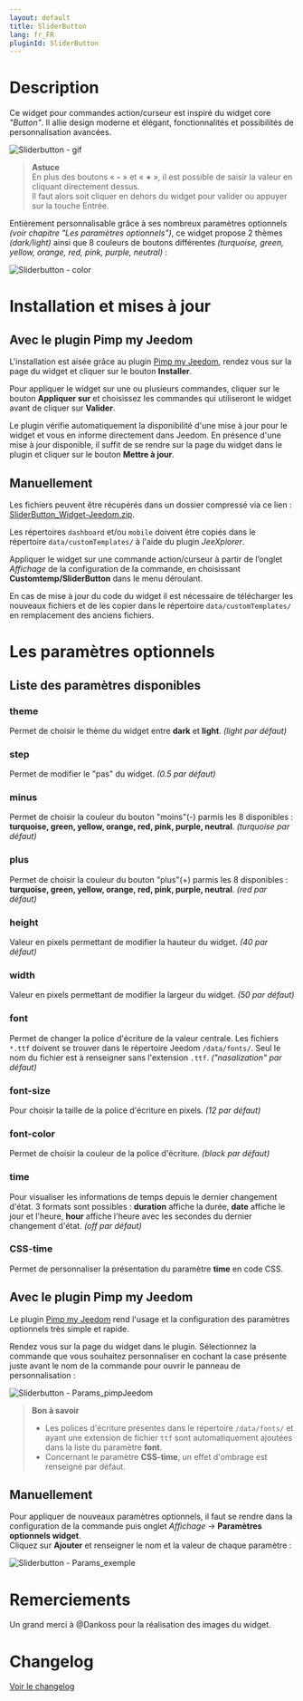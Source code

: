 ```yaml
---
layout: default
title: SliderButton
lang: fr_FR
pluginId: SliderButton
---
```


# Description

Ce widget pour commandes action/curseur est inspiré du widget core *"Button"*. Il allie design moderne et élégant, fonctionnalités et possibilités de personnalisation avancées.

![Sliderbutton - gif](https://github.com/Salvialf/JEEDOM-Widget-SliderButton/blob/master/doc/SliderButton.gif?raw=true "SliderButton - gif")

> **Astuce**    
En plus des boutons « **-** » et « **+** », il est possible de saisir la valeur en cliquant directement dessus.    
Il faut alors soit cliquer en dehors du widget pour valider ou appuyer sur la touche Entrée.

Entièrement personnalisable grâce à ses nombreux paramètres optionnels *(voir chapitre "Les paramètres optionnels")*, ce widget propose 2 thèmes *(dark/light)* ainsi que 8 couleurs de boutons différentes *(turquoise, green, yellow, orange, red, pink, purple, neutral)* :

![Sliderbutton - color](https://github.com/Salvialf/JEEDOM-Widget-SliderButton/blob/master/doc/SliderButton_Colors.png?raw=true "SliderButton - colors")

# Installation et mises à jour

## Avec le plugin Pimp my Jeedom

L'installation est aisée grâce au plugin <a href="{{site.market}}/index.php?v=d&plugin_id=4005" target="\_blank">Pimp my Jeedom</a>, rendez vous sur la page du widget et cliquer sur le bouton **Installer**.

Pour appliquer le widget sur une ou plusieurs commandes, cliquer sur le bouton **Appliquer sur** et choisissez les commandes qui utiliseront le widget avant de cliquer sur **Valider**.

Le plugin vérifie automatiquement la disponibilité d'une mise à jour pour le widget et vous en informe directement dans Jeedom. En présence d'une mise à jour disponible, il suffit de se rendre sur la page du widget dans le plugin et cliquer sur le bouton **Mettre à jour**.

## Manuellement

Les fichiers peuvent être récupérés dans un dossier compressé via ce lien : [SliderButton_Widget-Jeedom.zip](https://github.com/Salvialf/JEEDOM-Widget-SliderButton/raw/master/SliderButton_WidgetJeedom.zip).

Les répertoires `dashboard` et/ou `mobile` doivent être copiés dans le répertoire `data/customTemplates/` à l'aide du plugin *JeeXplorer*.

Appliquer le widget sur une commande action/curseur à partir de l’onglet *Affichage* de la configuration de la commande, en choisissant **Customtemp/SliderButton** dans le menu déroulant.

En cas de mise à jour du code du widget il est nécessaire de télécharger les nouveaux fichiers et de les copier dans le répertoire `data/customTemplates/` en remplacement des anciens fichiers.

# Les paramètres optionnels

## Liste des paramètres disponibles

### theme
Permet de choisir le thème du widget entre **dark** et **light**. *(light par défaut)*

### step
Permet de modifier le "pas" du widget. *(0.5 par défaut)*

### minus
Permet de choisir la couleur du bouton "moins"(-) parmis les 8 disponibles : **turquoise, green, yellow, orange, red, pink, purple, neutral**. *(turquoise par défaut)*

### plus
Permet de choisir la couleur du bouton "plus"(+) parmis les 8 disponibles : **turquoise, green, yellow, orange, red, pink, purple, neutral**. *(red par défaut)*

### height
Valeur en pixels permettant de modifier la hauteur du widget. *(40 par défaut)*

### width
Valeur en pixels permettant de modifier la largeur du widget. *(50 par défaut)*

### font
Permet de changer la police d'écriture de la valeur centrale. Les fichiers `*.ttf` doivent se trouver dans le répertoire Jeedom `/data/fonts/`. Seul le nom du fichier est à renseigner sans l'extension `.ttf`. *("nasalization" par défaut)*

### font-size
Pour choisir la taille de la police d'écriture en pixels. *(12 par défaut)*

### font-color
Permet de choisir la couleur de la police d'écriture. *(black par défaut)*

### time
Pour visualiser les informations de temps depuis le dernier changement d'état. 3 formats sont possibles : **duration** affiche la durée, **date** affiche le jour et l'heure, **hour** affiche l'heure avec les secondes du dernier changement d'état. *(off par défaut)*

### CSS-time
Permet de personnaliser la présentation du paramètre **time** en code CSS.

## Avec le plugin Pimp my Jeedom

Le plugin <a href="{{site.market}}/index.php?v=d&plugin_id=4005" target="\_blank">Pimp my Jeedom</a> rend l'usage et la configuration des paramètres optionnels très simple et rapide.

Rendez vous sur la page du widget dans le plugin. Sélectionnez la commande que vous souhaitez personnaliser en cochant la case présente juste avant le nom de la commande pour ouvrir le panneau de personnalisation :

![Sliderbutton - Params_pimpJeedom](https://github.com/Salvialf/JEEDOM-Widget-SliderButton/blob/master/doc/Params_pimpJeedom.png?raw=true "SliderButton - Params_pimpJeedom")

> **Bon à savoir**
> - Les polices d'écriture présentes dans le répertoire `/data/fonts/` et ayant une extension de fichier `ttf` sont automatiquement ajoutées dans la liste du paramètre **font**.
> - Concernant le paramètre **CSS-time**, un effet d'ombrage est renseigné par défaut.

## Manuellement

Pour appliquer de nouveaux paramètres optionnels, il faut se rendre dans la configuration de la commande puis onglet *Affichage* -> **Paramètres optionnels widget**.    
Cliquez sur **Ajouter** et renseigner le nom et la valeur de chaque paramètre :

![Sliderbutton - Params_exemple](https://github.com/Salvialf/JEEDOM-Widget-SliderButton/blob/master/doc/Params_example.png?raw=true "SliderButton - Params_exemple")

# Remerciements

Un grand merci à @Dankoss pour la réalisation des images du widget.

# Changelog

[Voir le changelog]({{site.baseurl}}/{{page.pluginId}}/{{page.lang}}/changelog)
